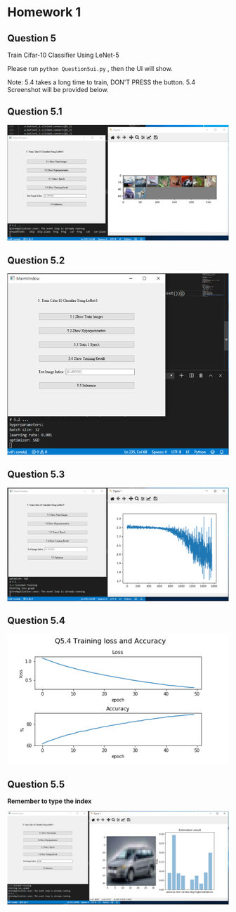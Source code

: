 # Homework 1





## Question 5
Train Cifar-10 Classifier Using LeNet-5 

Please run `python Question5ui.py` , then the UI will show.

Note: 5.4 takes a long time to train, DON'T PRESS the button.
5.4 Screenshot will be provided below.

## Question 5.1

![](./img/Q5_1.png)

## Question 5.2

![](./img/Q5_2.png)

## Question 5.3

![](./img/Q5_3.png)

## Question 5.4

![](./img/Q5_4.png)

## Question 5.5
**Remember to type the index**

![](./img/Q5_5.png)